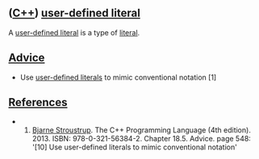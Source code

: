 ## ([C++](Cpp.md)) [user-defined literal](CppUserDefinedLiteral.md)

A [user-defined literal](CppUserDefinedLiteral.md) is a type 
of [literal](CppLiteral.md).

## [Advice](CppAdvice.md)

 * Use [user-defined literals](CppUserDefinedLiteral.md) to mimic
   conventional notation \[1\]

## [References](CppReferences.md)

 * 1. [Bjarne Stroustrup](CppBjarneStroustrup.md). The C++ Programming
   Language (4th edition). 2013. ISBN: 978-0-321-56384-2. Chapter 18.5.
   Advice. page 548: '\[10\] Use user-defined literals to mimic
   conventional notation'

 

 

 

 

 

 

